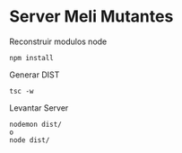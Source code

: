 # Server Meli Mutantes

Reconstruir modulos node
```
npm install
```

Generar DIST
```
tsc -w
```

Levantar Server
```
nodemon dist/
o
node dist/
```

